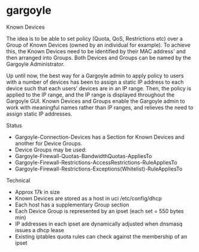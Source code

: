 # gargoyle
Known Devices

The idea is to be able to set policy (Quota, QoS, Restrictions etc) over a
Group of Known Devices (owned by an individual for example). To achieve this,
the Known Devices need to be identified by their MAC address' and then arranged
into Groups. Both Devices and Groups can be named by the Gargoyle Administrator.

Up until now, the best way for a Gargoyle admin to apply policy to users with
a number of devices has been to assign a static IP address to each device such
that each users' devices are in an IP range. Then, the policy is applied to the
IP range, and the IP range is displayed throughout the Gargoyle GUI. Known Devices
and Groups enable the Gargoyle admin to work with meaningful names rather than IP
ranges, and relieves the need to assign static IP addresses.

Status
- Gargoyle-Connection-Devices has a Section for Known Devices and another for Device Groups.
- Device Groups may be used:
 - Gargoyle-Firewall-Quotas-BandwidthQuotas-AppliesTo
 - Gargoyle-Firewall-Restrictions-AccessRestrictions-RuleAppliesTo
 - Gargoyle-Firewall-Restrictions-Exceptions(Whitelist)-RuleAppliesTo

Technical
- Approx 17k in size
- Known Devices are stored as a host in uci /etc/config/dhcp
- Each host has a supplementary Group section
- Each Device Group is represented by an ipset (each set = 550 bytes min)
- IP addresses in each ipset are dynamically adjusted when dnsmasq issues a dhcp lease
- Existing iptables quota rules can check against the membership of an ipset
